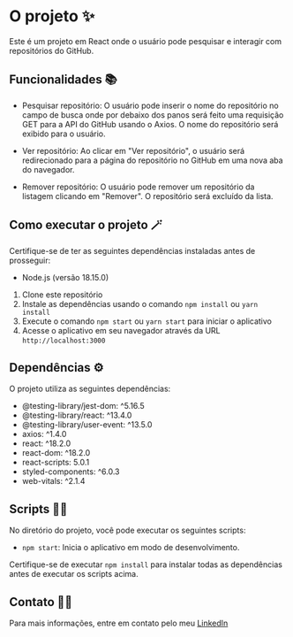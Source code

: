 # O projeto ✨

Este é um projeto em React onde o usuário pode pesquisar e interagir com repositórios do GitHub.

## Funcionalidades 📚

- Pesquisar repositório: O usuário pode inserir o nome do repositório no campo de busca onde por debaixo dos panos será feito uma requisição GET para a API do GitHub usando o Axios. O nome do repositório será exibido para o usuário.

- Ver repositório: Ao clicar em "Ver repositório", o usuário será redirecionado para a página do repositório no GitHub em uma nova aba do navegador.

- Remover repositório: O usuário pode remover um repositório da listagem clicando em "Remover". O repositório será excluído da lista.

## Como executar o projeto 🪄

Certifique-se de ter as seguintes dependências instaladas antes de prosseguir:

- Node.js (versão 18.15.0)

1. Clone este repositório
2. Instale as dependências usando o comando `npm install` ou `yarn install`
3. Execute o comando `npm start` ou `yarn start` para iniciar o aplicativo
4. Acesse o aplicativo em seu navegador através da URL `http://localhost:3000`

## Dependências ⚙️

O projeto utiliza as seguintes dependências:

- @testing-library/jest-dom: ^5.16.5
- @testing-library/react: ^13.4.0
- @testing-library/user-event: ^13.5.0
- axios: ^1.4.0
- react: ^18.2.0
- react-dom: ^18.2.0
- react-scripts: 5.0.1
- styled-components: ^6.0.3
- web-vitals: ^2.1.4

## Scripts 🧙‍♂️

No diretório do projeto, você pode executar os seguintes scripts:

- `npm start`: Inicia o aplicativo em modo de desenvolvimento.

Certifique-se de executar `npm install` para instalar todas as dependências antes de executar os scripts acima.

## Contato 👨‍💻

Para mais informações, entre em contato pelo meu [LinkedIn](https://www.linkedin.com/in/rafaelrabelodasilva/)

